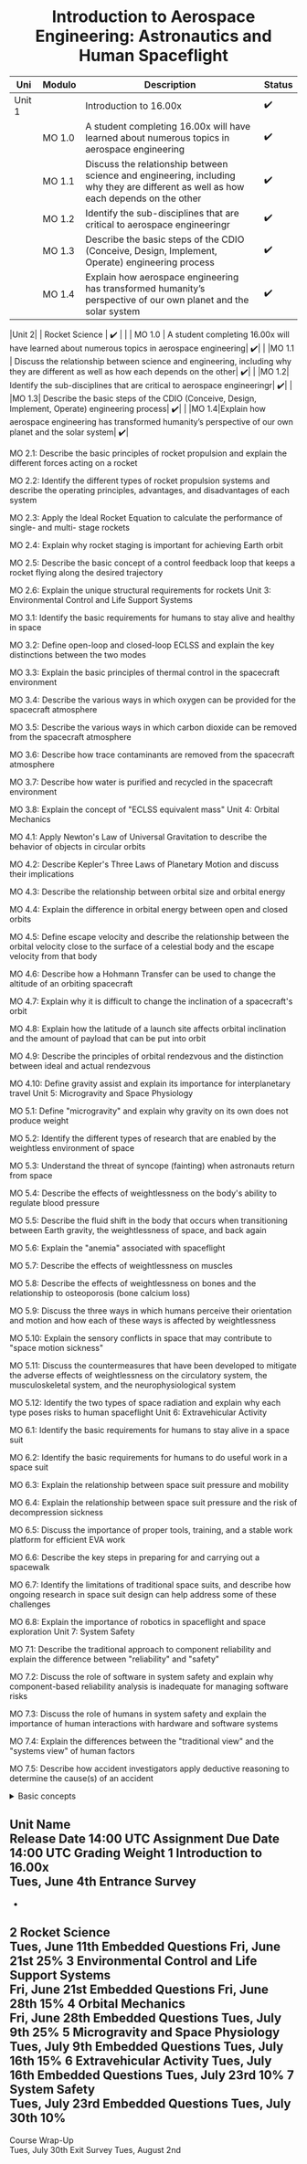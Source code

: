 <h1 align="center"> Introduction to Aerospace Engineering: Astronautics and Human Spaceflight  </h1>

|Uni   |Modulo  | Description	           |  	Status | 
|---   | -----  |------------------------|--------- |   
|Unit 1|        | Introduction to 16.00x | ✔️       |
|      | MO 1.0 | A student completing 16.00x will have learned about numerous topics in aerospace engineering| ✔️|
|      |MO 1.1 | Discuss the relationship between science and engineering, including why they are different as well as how each depends on the other| ✔️|
|      |MO 1.2| Identify the sub-disciplines that are critical to aerospace engineeringr| ✔️|
|      |MO 1.3| Describe the basic steps of the CDIO (Conceive, Design, Implement, Operate) engineering process| ✔️|
|      |MO 1.4|Explain how aerospace engineering has transformed humanity’s perspective of our own planet and the solar system| ✔️|




|Unit 2|        |  Rocket Science | ✔️       |
|      | MO 1.0 | A student completing 16.00x will have learned about numerous topics in aerospace engineering| ✔️|
|      |MO 1.1 | Discuss the relationship between science and engineering, including why they are different as well as how each depends on the other| ✔️|
|      |MO 1.2| Identify the sub-disciplines that are critical to aerospace engineeringr| ✔️|
|      |MO 1.3| Describe the basic steps of the CDIO (Conceive, Design, Implement, Operate) engineering process| ✔️|
|      |MO 1.4|Explain how aerospace engineering has transformed humanity’s perspective of our own planet and the solar system| ✔️|




MO 2.1: Describe the basic principles of rocket propulsion and explain the different forces acting on a rocket

MO 2.2: Identify the different types of rocket propulsion systems and describe the operating principles, advantages, and disadvantages of each system

MO 2.3: Apply the Ideal Rocket Equation to calculate the performance of single- and multi- stage rockets

MO 2.4: Explain why rocket staging is important for achieving Earth orbit

MO 2.5: Describe the basic concept of a control feedback loop that keeps a rocket flying along the desired trajectory

MO 2.6: Explain the unique structural requirements for rockets
Unit 3: Environmental Control and Life Support Systems

MO 3.1: Identify the basic requirements for humans to stay alive and healthy in space

MO 3.2: Define open-loop and closed-loop ECLSS and explain the key distinctions between the two modes

MO 3.3: Explain the basic principles of thermal control in the spacecraft environment

MO 3.4: Describe the various ways in which oxygen can be provided for the spacecraft atmosphere

MO 3.5: Describe the various ways in which carbon dioxide can be removed from the spacecraft atmosphere

MO 3.6: Describe how trace contaminants are removed from the spacecraft atmosphere

MO 3.7: Describe how water is purified and recycled in the spacecraft environment

MO 3.8: Explain the concept of "ECLSS equivalent mass"
Unit 4: Orbital Mechanics

MO 4.1: Apply Newton's Law of Universal Gravitation to describe the behavior of objects in circular orbits

MO 4.2: Describe Kepler's Three Laws of Planetary Motion and discuss their implications

MO 4.3: Describe the relationship between orbital size and orbital energy

MO 4.4: Explain the difference in orbital energy between open and closed orbits

MO 4.5: Define escape velocity and describe the relationship between the orbital velocity close to the surface of a celestial body and the escape velocity from that body

MO 4.6: Describe how a Hohmann Transfer can be used to change the altitude of an orbiting spacecraft

MO 4.7: Explain why it is difficult to change the inclination of a spacecraft's orbit

MO 4.8: Explain how the latitude of a launch site affects orbital inclination and the amount of payload that can be put into orbit

MO 4.9: Describe the principles of orbital rendezvous and the distinction between ideal and actual rendezvous

MO 4.10: Define gravity assist and explain its importance for interplanetary travel
Unit 5: Microgravity and Space Physiology

MO 5.1: Define "microgravity" and explain why gravity on its own does not produce weight

MO 5.2: Identify the different types of research that are enabled by the weightless environment of space

MO 5.3: Understand the threat of syncope (fainting) when astronauts return from space

MO 5.4: Describe the effects of weightlessness on the body's ability to regulate blood pressure

MO 5.5: Describe the fluid shift in the body that occurs when transitioning between Earth gravity, the weightlessness of space, and back again

MO 5.6: Explain the "anemia" associated with spaceflight

MO 5.7: Describe the effects of weightlessness on muscles

MO 5.8: Describe the effects of weightlessness on bones and the relationship to osteoporosis (bone calcium loss)

MO 5.9: Discuss the three ways in which humans perceive their orientation and motion and how each of these ways is affected by weightlessness

MO 5.10: Explain the sensory conflicts in space that may contribute to "space motion sickness"

MO 5.11: Discuss the countermeasures that have been developed to mitigate the adverse effects of weightlessness on the circulatory system, the musculoskeletal system, and the neurophysiological system

MO 5.12: Identify the two types of space radiation and explain why each type poses risks to human spaceflight
Unit 6: Extravehicular Activity

MO 6.1: Identify the basic requirements for humans to stay alive in a space suit

MO 6.2: Identify the basic requirements for humans to do useful work in a space suit

MO 6.3: Explain the relationship between space suit pressure and mobility

MO 6.4: Explain the relationship between space suit pressure and the risk of decompression sickness

MO 6.5: Discuss the importance of proper tools, training, and a stable work platform for efficient EVA work

MO 6.6: Describe the key steps in preparing for and carrying out a spacewalk

MO 6.7: Identify the limitations of traditional space suits, and describe how ongoing research in space suit design can help address some of these challenges

MO 6.8: Explain the importance of robotics in spaceflight and space exploration
Unit 7: System Safety

MO 7.1: Describe the traditional approach to component reliability and explain the difference between "reliability" and "safety"

MO 7.2: Discuss the role of software in system safety and explain why component-based reliability analysis is inadequate for managing software risks

MO 7.3: Discuss the role of humans in system safety and explain the importance of human interactions with hardware and software systems

MO 7.4: Explain the differences between the "traditional view" and the "systems view" of human factors

MO 7.5: Describe how accident investigators apply deductive reasoning to determine the cause(s) of an accident




 
<details>
  <summary> 
    Basic concepts
  </summary>
  
  - [Linux](https://github.com/FernandoFH/SRE/blob/master/Servidores_Linux.md)
  - [Git](https://github.com/FernandoFH/SRE/blob/master/GitHub_Note.md)
  - [Fundamentos Arquitectura Software](https://github.com/FernandoFH/SRE/blob/master/Fundamentos_Arquitectura_Software.md)
</details>



Unit
Name	
Release Date
14:00 UTC
Assignment
Due Date
14:00 UTC
Grading Weight
1
Introduction to 16.00x	
Tues, June 4th
Entrance Survey
-
-
2
Rocket Science	
Tues, June 11th
Embedded Questions
Fri, June 21st
25%
3
Environmental Control and Life Support Systems	
Fri, June 21st
Embedded Questions
Fri, June 28th
15%
4
Orbital Mechanics	
Fri, June 28th
Embedded Questions
Tues, July 9th
25%
5
Microgravity and Space Physiology	
Tues, July 9th
Embedded Questions
Tues, July 16th
15%
6
Extravehicular Activity	
Tues, July 16th
Embedded Questions
Tues, July 23rd
10%
7
System Safety	
Tues, July 23rd
Embedded Questions
Tues, July 30th
10%
-
Course Wrap-Up	
Tues, July 30th
Exit Survey
Tues, August 2nd

